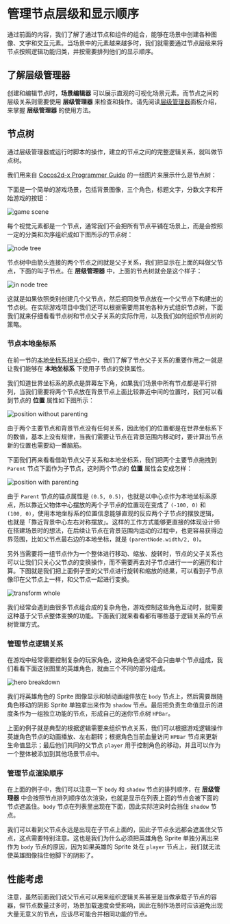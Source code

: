 # 管理节点层级和显示顺序

通过前面的内容，我们了解了通过节点和组件的组合，能够在场景中创建各种图像、文字和交互元素。当场景中的元素越来越多时，我们就需要通过节点层级来将节点按照逻辑功能归类，并按需要排列他们的显示顺序。

## 了解层级管理器

创建和编辑节点时，**场景编辑器** 可以展示直观的可视化场景元素。而节点之间的层级关系则需要使用 **层级管理器** 来检查和操作。请先阅读[层级管理器](../getting-started/basics/editor-panels/node-tree.md)面板介绍，来掌握 **层级管理器** 的使用方法。

## 节点树

通过层级管理器或运行时脚本的操作，建立的节点之间的完整逻辑关系，就叫做节点树。

我们用来自 [Cocos2d-x Programmer Guide](//docs.cocos2d-x.org/cocos2d-x/en/basic_concepts/) 的一组图片来展示什么是节点树：

下面是一个简单的游戏场景，包括背景图像，三个角色，标题文字，分数文字和开始游戏的按钮：

![game scene](node-tree/2dx-scene.png)

每个视觉元素都是一个节点，通常我们不会把所有节点平铺在场景上，而是会按照一定的分类和次序组织成如下图所示的节点树：

![node tree](node-tree/2dx-node-tree.png)

节点树中由箭头连接的两个节点之间就是父子关系，我们把显示在上面的叫做父节点，下面的叫子节点。在 **层级管理器** 中，上面的节点树就会是这个样子：

![in node tree](node-tree/in_hierarchy.png)

这就是如果依照类别创建几个父节点，然后把同类节点放在一个父节点下构建出的节点树。在实际游戏项目中我们还可以根据需要用其他各种方式组织节点树，下面我们就来仔细看看节点树和节点父子关系的实际作用，以及我们如何组织节点树的策略。

### 节点本地坐标系

在前一节的[本地坐标系相关介绍](transform.md#-world-coordinate-local-coordinate-)中，我们了解了节点父子关系的重要作用之一就是让我们能够在 **本地坐标系** 下使用子节点的变换属性。

我们知道世界坐标系的原点是屏幕左下角，如果我们场景中所有节点都是平行排列，当我们需要将两个节点放在背景节点上面比较靠近中间的位置时，我们可以看到节点的 **位置** 属性如下图所示：

![position without parenting](node-tree/position_without_parenting.png)

由于两个主要节点和背景节点没有任何关系，因此他们的位置都是在世界坐标系下的数值，基本上没有规律，当我们需要让节点在背景范围内移动时，要计算出节点新的位置也需要动一番脑筋。

下面我们再来看看借助节点父子关系和本地坐标系，我们把两个主要节点拖拽到 `Parent` 节点下面作为子节点，这时两个节点的 **位置** 属性会变成怎样：

![position with parenting](node-tree/position_with_parenting.png)

由于 `Parent` 节点的锚点属性是 `(0.5, 0.5)`，也就是以中心点作为本地坐标系原点，所以靠近父物体中心摆放的两个子节点的位置现在变成了 `(-100, 0)` 和 `(100, 0)`，使用本地坐标系的位置信息能够直观的反应两个子节点的摆放逻辑，也就是「靠近背景中心左右对称摆放」。这样的工作方式能够更直接的体现设计师在搭建场景时的想法，在后续让节点在背景范围内运动的过程中，也更容易获得边界范围，比如父节点最右边的本地坐标，就是 `(parentNode.width/2, 0)`。

另外当需要将一组节点作为一个整体进行移动、缩放、旋转时，节点的父子关系也可以让我们只关心父节点的变换操作，而不需要再去对子节点进行一一的遍历和计算。下图就是我们把上面例子里的父节点进行旋转和缩放的结果，可以看到子节点像印在父节点上一样，和父节点一起进行变换。

![transform whole](node-tree/transform_whole.png)

我们经常会遇到由很多节点组合成的复杂角色，游戏控制这些角色互动时，就需要这种基于父节点整体变换的功能。下面我们就来看看都有哪些基于逻辑关系的节点树管理方式。

### 管理节点逻辑关系

在游戏中经常需要控制复杂的玩家角色，这种角色通常不会只由单个节点组成，我们看看下面这张图里的英雄角色，就由三个不同的部分组成。

![hero breakdown](node-tree/player_breakdown.png)

我们将英雄角色的 Sprite 图像显示和帧动画组件放在 `body` 节点上，然后需要跟随角色移动的阴影 Sprite 单独拿出来作为 `shadow` 节点。最后把负责生命值显示的进度条作为一组独立功能的节点，形成自己的迷你节点树 `HPBar`。

上面的例子就是典型的根据逻辑需要来组织节点关系，我们可以根据游戏逻辑操作英雄角色节点的动画播放、左右翻转；根据角色当前血量访问 `HPBar` 节点来更新生命值显示；最后他们共同的父节点 `player` 用于控制角色的移动，并且可以作为一个整体被添加到其他场景节点中。


### 管理节点渲染顺序

在上面的例子中，我们可以注意一下 `body` 和 `shadow` 节点的排列顺序，在 **层级管理器** 中会按照节点排列顺序依次渲染，也就是显示在列表上面的节点会被下面的节点遮盖住。`body` 节点在列表里出现在下面，因此实际渲染时会挡住 `shadow` 节点。

我们可以看到父节点永远是出现在子节点上面的，因此子节点永远都会遮盖住父节点，这点需要特别注意。这也是我们为什么必须把英雄角色 Sprite 单独分离出来作为 `body` 节点的原因，因为如果英雄的 Sprite 处在 `player` 节点上，我们就无法使英雄图像挡住他脚下的阴影了。

## 性能考虑

注意，虽然前面我们说父节点可以用来组织逻辑关系甚至是当做承载子节点的容器，但节点数量过多时，场景加载速度会受影响，因此在制作场景时应该避免出现大量无意义的节点，应该尽可能合并相同功能的节点。
